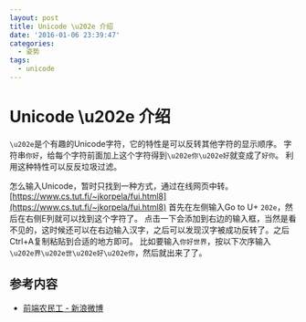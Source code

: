 ```yaml
---
layout: post
title: Unicode \u202e 介绍
date: '2016-01-06 23:39:47'
categories:
  - 姿势
tags:
  - unicode
---
```


# Unicode \u202e 介绍

`\u202e`是个有趣的Unicode字符，它的特性是可以反转其他字符的显示顺序。
字符串`你好`，给每个字符前面加上这个字符得到`\u202e你\u202e好`就变成了`好你`。
利用这种特性可以反反垃圾过滤。

怎么输入Unicode，暂时只找到一种方式，通过在线网页中转。
[https://www.cs.tut.fi/~jkorpela/fui.html8](https://www.cs.tut.fi/~jkorpela/fui.html8)
首先在左侧输入Go to U+ `202e`，然后在右侧E列就可以找到这个字符了。
点击一下会添加到右边的输入框，当然是看不见的，这时候还可以在右边输入汉字，之后可以发现汉字被成功反转了。之后Ctrl+A复制粘贴到合适的地方即可。
比如要输入`你好世界`，按以下次序输入 `\u202e界\u202e世\u202e好\u202e你`，然后就出来了了。

## 参考内容

+ [前端农民工 - 新浪微博](http://weibo.com/1734864282/Cxsq0CfGR)
